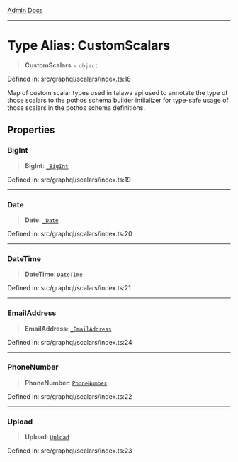 [Admin Docs](/)

***

# Type Alias: CustomScalars

> **CustomScalars** = `object`

Defined in: src/graphql/scalars/index.ts:18

Map of custom scalar types used in talawa api used to annotate the type of those scalars to the pothos schema builder intiializer for type-safe usage of those scalars in the pothos schema definitions.

## Properties

### BigInt

> **BigInt**: [`_BigInt`](../BigInt/type-aliases/BigInt.md)

Defined in: src/graphql/scalars/index.ts:19

***

### Date

> **Date**: [`_Date`](../Date/type-aliases/Date.md)

Defined in: src/graphql/scalars/index.ts:20

***

### DateTime

> **DateTime**: [`DateTime`](../DateTime/type-aliases/DateTime.md)

Defined in: src/graphql/scalars/index.ts:21

***

### EmailAddress

> **EmailAddress**: [`_EmailAddress`](../EmailAddress/type-aliases/EmailAddress.md)

Defined in: src/graphql/scalars/index.ts:24

***

### PhoneNumber

> **PhoneNumber**: [`PhoneNumber`](../PhoneNumber/type-aliases/PhoneNumber.md)

Defined in: src/graphql/scalars/index.ts:22

***

### Upload

> **Upload**: [`Upload`](../Upload/type-aliases/Upload.md)

Defined in: src/graphql/scalars/index.ts:23
